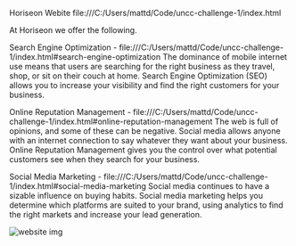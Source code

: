 Horiseon Webite
file:///C:/Users/mattd/Code/uncc-challenge-1/index.html


At Horiseon we offer the following.

Search Engine Optimization - file:///C:/Users/mattd/Code/uncc-challenge-1/index.html#search-engine-optimization
The dominance of mobile internet use means that users are searching for the right business as they travel, shop, or sit on their couch at home. Search Engine Optimization (SEO) allows you to increase your visibility and find the right customers for your business.

Online Reputation Management - file:///C:/Users/mattd/Code/uncc-challenge-1/index.html#online-reputation-management
The web is full of opinions, and some of these can be negative. Social media allows anyone with an internet connection to say whatever they want about your business. Online Reputation Management gives you the control over what potential customers see when they search for your business.


Social Media Marketing - file:///C:/Users/mattd/Code/uncc-challenge-1/index.html#social-media-marketing
Social media continues to have a sizable influence on buying habits. Social media marketing helps you determine which platforms are suited to your brand, using analytics to find the right markets and increase your lead generation.


![website img](Horiseon.PNG)
                   

